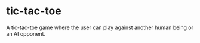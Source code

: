 # tic-tac-toe
A tic-tac-toe game where the user can play against another human being or an AI opponent.
